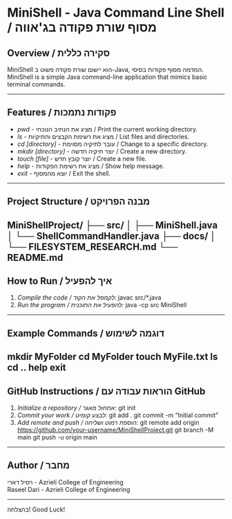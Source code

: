 # MiniShell - Java Command Line Shell / מסוף שורת פקודה בג'אווה

## Overview / סקירה כללית
MiniShell הוא יישום שורת פקודה פשוט ב-Java, המדמה מסוף פקודות בסיסי.  
MiniShell is a simple Java command-line application that mimics basic terminal commands.

---

## Features / פקודות נתמכות
- *pwd* - מציג את הנתיב הנוכחי / Print the current working directory.
- *ls* - מציג את רשימת הקבצים והתיקיות / List files and directories.
- *cd [directory]* - עובר לתיקיה מסוימת / Change to a specific directory.
- *mkdir [directory]* - יוצר תיקיה חדשה / Create a new directory.
- *touch [file]* - יוצר קובץ חדש / Create a new file.
- *help* - מציג את רשימת הפקודות / Show help message.
- *exit* - יוצא מהמסוף / Exit the shell.

---

## Project Structure / מבנה הפרויקט
MiniShellProject/
├── src/
│   ├── MiniShell.java
│   └── ShellCommandHandler.java
├── docs/
│   └── FILESYSTEM_RESEARCH.md
└── README.md
---

## How to Run / איך להפעיל
1. *Compile the code / לקמפל את הקוד:*
javac src/*.java
2. *Run the program / להפעיל את התוכנית:*
java -cp src MiniShell
---

## Example Commands / דוגמה לשימוש
mkdir MyFolder
cd MyFolder
touch MyFile.txt
ls
cd ..
help
exit
---

## GitHub Instructions / הוראות עבודה עם GitHub
1. *Initialize a repository / אתחול מאגר:*
git init
2. *Commit your work / לבצע קומיט:*
git add .
git commit -m “Initial commit”
3. *Add remote and push / הוספת רמוט ושליחה:*
git remote add origin https://github.com/your-username/MiniShellProject.git
git branch -M main
git push -u origin main
---

## Author / מחבר
רסיל דארי - Azrieli College of Engineering  
Raseel Dari - Azrieli College of Engineering

---

בהצלחה! Good Luck!
